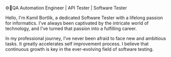 ⚙️🚀QA Automation Engineer | API Tester | Software Tester

Hello, I'm Kamil Bortlik, a dedicated Software Tester with a lifelong passion for informatics. I've always been captivated by the intricate world of technology, and I've turned that passion into a fulfilling career.

In my professional journey, I’ve never been afraid to face new and ambitious tasks. It greatly accelerates self improvement process. I believe that continuous growth is key in the ever-evolving field of software testing.
